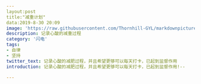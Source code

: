 ```yaml
---
layout:post
title:"减重计划"
data:2019-8-30 20:09
image: 'https://raw.githubusercontent.com/Thornhill-GYL/markdownpicture/master/lbj.jpg'
description: 记录心酸的减重过程
category: '闪电'
tags:
- 自律
- 坚持
twitter_text: 记录心酸的减肥过程，并且希望更够可以每天打卡，已起到监督作用
introduction: 记录心酸的减肥过程，并且希望更够可以每天打卡，已起到监督作用!--

---
```






